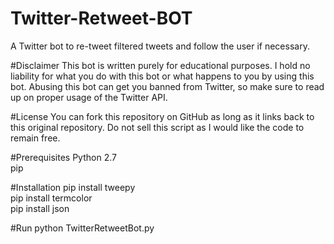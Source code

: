 # Twitter-Retweet-BOT
A Twitter bot to re-tweet filtered tweets and follow the user if necessary.


#Disclaimer
This bot is written purely for educational purposes. I hold no liability for what you do with this bot or what happens to you by using this bot. Abusing this bot can get you banned from Twitter, so make sure to read up on proper usage of the Twitter API.

#License
You can fork this repository on GitHub as long as it links back to this original repository. Do not sell this script as I would like the code to remain free.

#Prerequisites
Python 2.7</br>
pip

#Installation
pip install tweepy</br> 
pip install termcolor</br> 
pip install json

#Run
python TwitterRetweetBot.py
